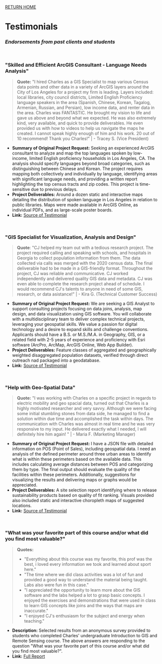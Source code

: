 [RETURN HOME](https://cjknoble.github.io/)

# Testimonials
### _Endorsements from past clients and students_
<br>

### "Skilled and Efficient ArcGIS Consultant - Language Needs Analysis"
> **Quote:** "I hired Charles as a GIS Specialist to map various Census data points and other data in a variety of ArcGIS layers around the City of Los Angeles for a project my firm is leading. Layers included: local libraries, city council districts, Limited English Proficiency language speakers in the area (Spanish, Chinese, Korean, Tagalog, Armenian, Russian, and Persian), low income data, and renter data in the area. Charles was FANTASTIC. He brought my vision to life and gave us above and beyond what we expected. He was also extremely kind, very available, and quick to provide deliverables. He even provided us with how to videos to help us navigate the maps he created. I cannot speak highly enough of him and his work. 20 out of 10 recommend! Thank you Charles!" | - Tracey S. (Vice President)


- **Summary of Original Project Request:** Seeking an experienced ArcGIS consultant to analyze and map the top languages spoken by low-income, limited English proficiency households in Los Angeles, CA. The analysis should specify languages beyond broad categories, such as distinguishing between Chinese and Korean. The project requires mapping both collectively and individually by language, identifying areas with significant language needs, and providing a written report highlighting the top census tracts and zip codes. This project is time-sensitive due to previous delays.<br>
- **Project Deliverables:** Around a dozen static and interactive maps detailing the distribution of spoken language in Los Angeles in relation to public libraries. Maps were made available in ArcGIS Online, as individual PDFs, and as large-scale poster boards.   <br>
- **Link:** [Source of Testimonial](https://www.upwork.com/freelancers/~01f893e1f53f02598b)

<br>

### "GIS Specialist for Visualization, Analysis and Design"
> **Quote**: "CJ helped my team out with a tedious research project. The project required calling and speaking with schools, and hospitals in Georgia to collect population information from them. The data collected via calls was merged with the 2020 census data. The final deliverable had to be made in a GIS-friendly format. Throughout the project, CJ was reliable and communicative. CJ worked independently and delivered quality GIS data and metadata. CJ was even able to complete the research project ahead of schedule. I would recommend CJ's talents to anyone in need of some GIS, research, or data asistance!" | - Kira G. (Technical Customer Success)


- **Summary of Original Project Request:** We are seeking a GIS Analyst to support consulting projects focusing on data joins, analysis, map design, and data visualization using GIS software. You will collaborate with a multidisciplinary team to deliver complex technical projects, leveraging your geospatial skills. We value a passion for digital technology and a desire to expand skills and challenge conventions. Applicants should have a B.S. or M.S./M.A. in Geography, GIS, or a related field with 2-5 years of experience and proficiency with Esri software (ArcPro, ArcMap, ArcGIS Online, Web App Builder).
- **Project Deliverables:** Feature classes of aggregated and geographically weighted disaggregated population datasets, verified through direct outreach nad packaged into a geodatabase.
- **Link:** [Source of Testimonial](https://www.upwork.com/freelancers/~01f893e1f53f02598b)

<br>

### "Help with Geo-Spatial Data"
>**Quote:** "I was working with Charles on a specific project in regards to electric mobility and geo spacial data, turned out that Charles is a highly motivated researcher and very savvy. Although we were facing some initial stumbling stones from data side, he managed to find a solution within due time and accomplished the task within days. The communication with Charles was almost in real time and he was very responsive to my input. He delivered exactly what I needed, I will definitely hire him again! " | - Maria F. (Marketing Manager)


- **Summary of Original Project Request:** I have a JSON file with detailed information on POS (Point of Sales), including geospatial data. I need an analysis of the defined perimeter around three urban areas to identify what is within these perimeters based on the available data. This includes calculating average distances between POS and categorizing them by type. The final output should evaluate the quality of the facilities within these perimeters. Additionally, suggestions for visualizing the results and delivering maps or graphs would be appreciated.
- **Project Deliverables:** A site selection report identifying where to release sustainability products based on quality of fit ranking. Visuals provided also included static and interactive choropleth maps of suggested locations.
- **Link:** [Source of Testimonial](https://www.upwork.com/freelancers/~01f893e1f53f02598b)

<br>

### "What was your favorite part of this course and/or what did you find most valuable?"
>**Quotes:**
> - "Everything about this course was my favorite, this prof was the best, i loved every information we took and learned about sport here."
> - "The time where we did class activities was a lot of fun and provided a good way to understand the material being taught. Labs also were fun in this case."
> - "I appreciated the opportunity to learn more about the GIS software and the labs helped a lot to grasp basic concepts. I enjoyed the exercises and demonstrations that were used in class to learn GIS concepts like joins and the ways that maps are inaccurate."
> - "I enjoyed CJ's enthusiasm for the subject and energy when teaching."


- **Description:** Selected results from an anonymous survey provided to students who completed Charles' undergraduate Introduction to GIS and Remote Sensing course. The above answers are responding to the question "What was your favorite part of this course and/or what did you find most valuable?". 
- **Link:** [Full Report](./assets/EAES210SP24Survey.pdf)
